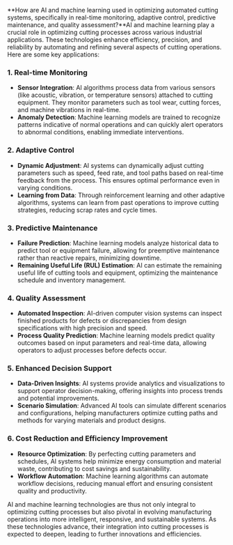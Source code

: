 **How are AI and machine learning used in optimizing automated cutting systems, specifically in real-time monitoring, adaptive control, predictive maintenance, and quality assessment?**AI and machine learning play a crucial role in optimizing cutting processes across various industrial applications. These technologies enhance efficiency, precision, and reliability by automating and refining several aspects of cutting operations. Here are some key applications:

### 1. Real-time Monitoring
- **Sensor Integration**: AI algorithms process data from various sensors (like acoustic, vibration, or temperature sensors) attached to cutting equipment. They monitor parameters such as tool wear, cutting forces, and machine vibrations in real-time.
- **Anomaly Detection**: Machine learning models are trained to recognize patterns indicative of normal operations and can quickly alert operators to abnormal conditions, enabling immediate interventions.

### 2. Adaptive Control
- **Dynamic Adjustment**: AI systems can dynamically adjust cutting parameters such as speed, feed rate, and tool paths based on real-time feedback from the process. This ensures optimal performance even in varying conditions.
- **Learning from Data**: Through reinforcement learning and other adaptive algorithms, systems can learn from past operations to improve cutting strategies, reducing scrap rates and cycle times.

### 3. Predictive Maintenance
- **Failure Prediction**: Machine learning models analyze historical data to predict tool or equipment failure, allowing for preemptive maintenance rather than reactive repairs, minimizing downtime.
- **Remaining Useful Life (RUL) Estimation**: AI can estimate the remaining useful life of cutting tools and equipment, optimizing the maintenance schedule and inventory management.

### 4. Quality Assessment
- **Automated Inspection**: AI-driven computer vision systems can inspect finished products for defects or discrepancies from design specifications with high precision and speed.
- **Process Quality Prediction**: Machine learning models predict quality outcomes based on input parameters and real-time data, allowing operators to adjust processes before defects occur.

### 5. Enhanced Decision Support
- **Data-Driven Insights**: AI systems provide analytics and visualizations to support operator decision-making, offering insights into process trends and potential improvements.
- **Scenario Simulation**: Advanced AI tools can simulate different scenarios and configurations, helping manufacturers optimize cutting paths and methods for varying materials and product designs.

### 6. Cost Reduction and Efficiency Improvement
- **Resource Optimization**: By perfecting cutting parameters and schedules, AI systems help minimize energy consumption and material waste, contributing to cost savings and sustainability.
- **Workflow Automation**: Machine learning algorithms can automate workflow decisions, reducing manual effort and ensuring consistent quality and productivity.

AI and machine learning technologies are thus not only integral to optimizing cutting processes but also pivotal in evolving manufacturing operations into more intelligent, responsive, and sustainable systems. As these technologies advance, their integration into cutting processes is expected to deepen, leading to further innovations and efficiencies.